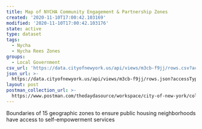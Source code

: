 ```yaml
---
title: Map of NYCHA Community Engagement & Partnership Zones
created: '2020-11-10T17:00:42.103169'
modified: '2020-11-10T17:00:42.103176'
state: active
type: dataset
tags:
  - Nycha
  - Nycha Rees Zones
groups:
  - Local Government
csv_url: 'https://data.cityofnewyork.us/api/views/m3cb-f9jj/rows.csv?accessType=DOWNLOAD'
json_url: >-
  https://data.cityofnewyork.us/api/views/m3cb-f9jj/rows.json?accessType=DOWNLOAD
layout: post
postman_collection_url: >-
  https://www.postman.com/thedaydasource/workspace/city-of-new-york/collection/15909983-ca4d7192-d0a6-4b89-afcc-47ebf0d58912
---
```

Boundaries of 15 geographic zones to ensure public housing neighborhoods have access to self-empowerment services

